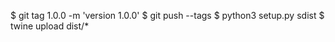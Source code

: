 $ git tag 1.0.0 -m 'version 1.0.0'
$ git push --tags
$ python3 setup.py sdist
$ twine upload dist/*
